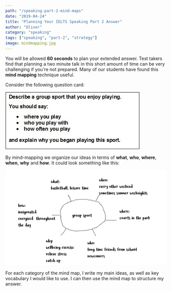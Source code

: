 ```yaml
---
path: "/speaking-part-2-mind-maps"
date: "2019-04-24"
title: "Planning Your IELTS Speaking Part 2 Answer"
author: "Oliver"
category: "speaking"
tags: ["speaking", "part-2", "strategy"]
image: mindmapping.jpg
---
```


You will be allowed **60 seconds** to plan your extended answer. Test takers find that
planning a two minute talk in this short amount of time can be very challenging if you're not prepared. Many of our students have found this **mind mapping** technique useful.
          
Consider the following question card:

![ggg](../images/sport_question_card.jpg)       
        
By mind-mapping we organize our ideas in terms of **what**, **who**, **where**, **when**, **why** and **how**. It could look something like this: 

![mind map](../images/mind-map.png)

For each category of the mind map, I write my main ideas, as well as key vocabulary I would like to use. I can then use the mind map to structure my answer. 
